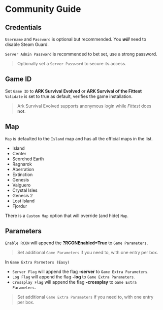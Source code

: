 # Community Guide

## Credentials

`Username` and `Password` is optional but recommended. You **_will_** need to disable Steam Guard.

`Server Admin Password` is recommended to bet set, use a strong password.

> Optionally set a `Server Password` to secure its access.

## Game ID

Set `Game ID` to **ARK Survival Evolved** or **ARK Survival of the Fittest**
`Validate` is set to true as default, verifies the game installation.

> Ark Survival Evolved supports anonymous login while _Fittest_ does **not**.

## Map

`Map` is defaulted to the `Island` map and has all the official maps in the list.

- Island
- Center
- Scorched Earth
- Ragnarok
- Aberration
- Extinction
- Genesis
- Valguero
- Crystal Isles
- Genesis 2
- Lost Island
- Fjordur

There is a `Custom Map` option that will override (and hide) `Map`.

## Parameters

`Enable RCON` will append the **?RCONEnabled=True** to `Game Parameters`.

> Set additional `Game Parameters` if you need to, with one entry per box.

In `Game Extra Parmeters (Easy)`

- `Server Flag` will append the flag **-server** to `Game Extra Parameters`.
- `Log Flag` will append the flag **-log** to `Game Extra Parameters`.
- `Crossplay Flag` will append the flag **-crossplay** to `Game Extra Parameters`.

> Set additional `Game Extra Parameters` if you need to, with one entry per box.
